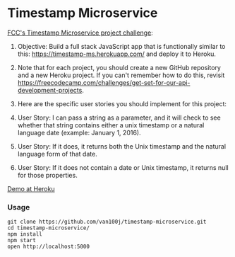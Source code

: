 Timestamp Microservice
=====================

[FCC's Timestamp Microservice project challenge](https://www.freecodecamp.com/challenges/timestamp-microservice):

1. Objective: Build a full stack JavaScript app that is functionally similar to this: https://timestamp-ms.herokuapp.com/ and deploy it to Heroku.

2. Note that for each project, you should create a new GitHub repository and a new Heroku project. If you can't remember how to do this, revisit https://freecodecamp.com/challenges/get-set-for-our-api-development-projects.

3. Here are the specific user stories you should implement for this project:

4. User Story: I can pass a string as a parameter, and it will check to see whether that string contains either a unix timestamp or a natural language date (example: January 1, 2016).

5. User Story: If it does, it returns both the Unix timestamp and the natural language form of that date.

6. User Story: If it does not contain a date or Unix timestamp, it returns null for those properties.

[Demo at Heroku](https://mighty-ravine-76906.herokuapp.com/)

### Usage

```
git clone https://github.com/van100j/timestamp-microservice.git
cd timestamp-microservice/
npm install
npm start
open http://localhost:5000
```
